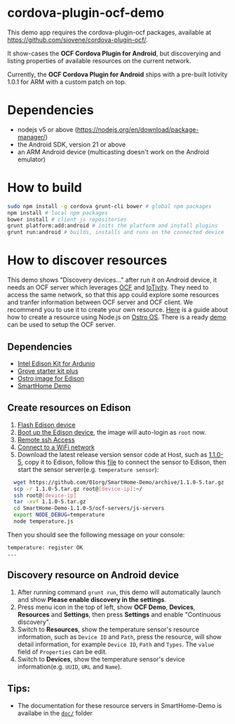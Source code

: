 # cordova-plugin-ocf-demo

This demo app requires the cordova-plugin-ocf packages, available at https://github.com/siovene/cordova-plugin-ocf/.

It show-cases the **OCF Cordova Plugin for Android**, but discoverying and listing properties of available resources on the current network.

Currently, the **OCF Cordova Plugin for Android** ships with a pre-built Iotivity 1.0.1 for ARM with a custom patch on top.

# Dependencies

 - nodejs v5 or above (https://nodejs.org/en/download/package-manager/)
 - the Android SDK, version 21 or above
 - an ARM Android device (multicasting doesn't work on the Android emulator)

# How to build

```sh
sudo npm install -g cordova grunt-cli bower # global npm packages
npm install # local npm packages
bower install # client js repositories
grunt platform:add:android # inits the platform and install plugins
grunt run:android # builds, installs and runs on the connected device
```

# How to discover resources

This demo shows "Discovery devices..." after run it on Android device, it needs an OCF server which leverages [OCF] and [IoTivity]. They need to access the same network, so that this app could explore some resources and tranfer information between OCF server and OCF client. We recommend you to use it to create your own resource. [Here] is a guide about how to create a resource using Node.js on [Ostro OS]. There is a ready [demo] can be used to setup the OCF server.

## Dependencies
- [Intel Edison Kit for Ardunio]
- [Grove starter kit plus]
- [Ostro image for Edison]
- [SmartHome Demo]

## Create resources on Edison

1. [Flash Edison device]
2. [Boot up the Edison device], the image will auto-login as `root` now.
3. [Remote ssh Access]
4. [Connect to a WiFi network]
5. Download the latest release version sensor code at Host, such as [1.1.0-5], copy it to Edison, follow this [file] to connect the sensor to Edison, then start the sensor server(e.g. `temperature sensor`):

```sh
  wget https://github.com/01org/SmartHome-Demo/archive/1.1.0-5.tar.gz
  scp -r 1.1.0-5.tar.gz root@[device-ip]:~/
  ssh root@[device-ip]
  tar -xvf 1.1.0-5.tar.gz
  cd SmartHome-Demo-1.1.0-5/ocf-servers/js-servers
  export NODE_DEBUG=temperature
  node temperature.js
```
Then you should see the following message on your console:
```
temperature: register OK
...
```

## Discovery resource on Android device
1. After running command `grunt run`, this demo will automatically launch and show **Please enable discovery in the settings**.
2. Press menu icon in the top of left, show **OCF Demo**, **Devices**, **Resources** and **Settings**, then press **Settings** and enable "Continuous discovery".
3. Switch to **Resources**, show the temperature sensor's resource information, such as `Device ID` and `Path`, press the resource, will show detail information, for example `Device ID`, `Path` and `Types`. The `value` field of `Properties` can be edit.
4. Switch to **Devices**, show the temperature sensor's device information(e.g. `UUID`, `URL` and `Name`).

## Tips:
* The documentation for these resource servers in SmartHome-Demo is availabe in the [`doc/`] folder


[Ostro OS]: https://ostroproject.org
[Intel Edison Kit for Ardunio]: http://www.intel.com/content/www/us/en/do-it-yourself/edison.html
[Grove starter kit plus]: http://www.seeedstudio.com/depot/Grove-Starter-Kit-Plus-p-1294.html
[Ostro image for edison]: https://download.ostroproject.org/builds/ostro-os/latest/images/edison/ostro-image-swupd-dev-edison-2016-09-07_08-11-14-build-497.toflash.tar.bz2
[SmartHome Demo]: https://github.com/01org/SmartHome-Demo/tree/master/ocf-servers/js-servers
[Flash Edison device]: https://ostroproject.org/documentation/howtos/booting-and-installation.html#intel-edison
[Boot up the Edison device]: https://software.intel.com/en-us/setting-up-serial-terminal-on-system-with-linux
[Remote ssh Access]: https://ostroproject.org/documentation/howtos/authorized-keys.html
[Connect to a WiFi network]: https://ostroproject.org/documentation/howtos/ip-address-config.html
[file]: https://github.com/01org/SmartHome-Demo/blob/master/ocf-servers/js-servers/README.md#setting-up-the-hw-devicessensors
[Here]: https://01.org/zh/ostro%E2%84%A2-os-application-development-using-node.js
[`doc/`]: https://github.com/01org/SmartHome-Demo/tree/master/ocf-servers/doc
[1.1.0-5]: https://github.com/01org/SmartHome-Demo/archive/1.1.0-5.tar.gz
[OCF]: http://openconnectivity.org/
[Iotivity]: https://www.iotivity.org/
[demo]: https://github.com/01org/SmartHome-Demo/tree/master/ocf-servers/js-servers
